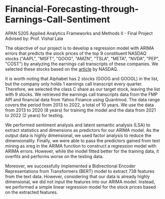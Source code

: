 # Financial-Forecasting-through-Earnings-Call-Sentiment
APAN 5205 Applied Analytics Frameworks and Methods II - Final Project  
Advised by: Prof. Vishal Lala

The objective of our project is to develop a regression model with ARIMA errors that predicts the stock prices of the top 9 constituent NASDAQ stocks ("AAPL", "MSFT", "GOOG", "AMZN", "TSLA", "META", "NVDA", "PEP", "COST") by analyzing the earnings call transcripts of these companies. We selected these stocks based on the [article](https://www.nasdaq.com/articles/the-top-10-constituents-of-the-nasdaq-100-index) by NASDAQ.

It is worth noting that Alphabet has 2 stocks (GOOG and GOOGL) in the list, but the company only holds 1 earnings call transcript every quarter. Therefore, we selected the class C share as our target stock, leaving the list with 9 stocks. We retrieved the earnings call transcripts data from the FMP API and financial data from Yahoo Finance using Quantmod. The data range covers the period from 2013 to 2022, a total of 10 years. We use the data from 2013 to 2020 (8 years) for training the model and the data from 2021 to 2022 (2 years) for testing.

We performed sentiment analysis and latent semantic analysis (LSA) to extract statistics and dimensions as predictors for our ARIMA model. As the output data is highly dimensional, we used factor analysis to reduce the dimensionality. Finally, we were able to pass the predictors gained from text mining as xreg in the ARIMA function to construct a regression model with ARIMA errors. However, while the model fitted better for the training data, it overfits and performs worse on the testing data.

Moreover, we successfully implemented a Bidirectional Encoder Representations from Transformers (BERT) model to extract 738 features from the text data. However, considering that our data is already highly dimensional, we did not input the features into our ARIMA model. Instead, we performed a simple linear regression model for the stock prices based on the extracted features.
